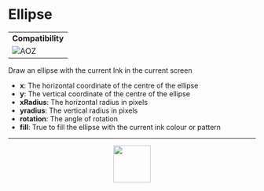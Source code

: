 # Ellipse
<table><tr><td colspan="2"><b>Compatibility</b></td></tr><tr><td><img src="https://drive.google.com/uc?export=view&id=1NbXQFq8_hw18wZSmQiAaH8PEkx0iN0ue" valign="center" all="AOZ" title="AOZ" /></td></tr></table>

Draw an ellipse with the current Ink in the current screen
- **x**: The horizontal coordinate of the centre of the ellipse
- **y**: The vertical coordinate of the centre of the ellipse
- **xRadius**: The horizontal radius in pixels
- **yradius**: The vertical radius in pixels
- **rotation**: The angle of rotation
- **fill**: True to fill the ellipse with the current ink colour or pattern
---
<p align="center"><img valign="middle" width="76px" src="https://drive.google.com/uc?export=view&id=1c2KO0LJpvMS9X9CAGV6dOfciR7OWhdKA" /></p>
